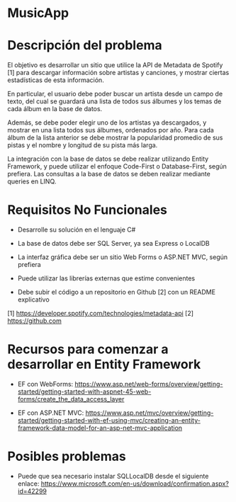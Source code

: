 # MusicApp
# Descripción del problema

El objetivo es desarrollar un sitio que utilice la API de Metadata de Spotify [1] para descargar información sobre artistas y canciones, y mostrar ciertas estadísticas de esta información.

En particular, el usuario debe poder buscar un artista desde un campo de texto, del cual se guardará una lista de todos sus álbumes y los temas de cada álbum en la base de datos.

Además, se debe poder elegir uno de los artistas ya descargados, y mostrar en una lista todos sus álbumes, ordenados por año. Para cada álbum de la lista anterior se debe mostrar la popularidad promedio de sus pistas y el nombre y longitud de su pista más larga.

La integración con la base de datos se debe realizar utilizando Entity Framework, y puede utilizar el enfoque Code-First o Database-First, según prefiera. Las consultas a la base de datos se deben realizar mediante queries en LINQ.

# Requisitos No Funcionales

- Desarrolle su solución en el lenguaje C#

- La base de datos debe ser SQL Server, ya sea Express o LocalDB

- La interfaz gráfica debe ser un sitio Web Forms o ASP.NET MVC, según prefiera

- Puede utilizar las librerías externas que estime convenientes

- Debe subir el código a un repositorio en Github [2] con un README explicativo

[1] https://developer.spotify.com/technologies/metadata-api
[2] https://github.com

# Recursos para comenzar a desarrollar en Entity Framework

- EF con WebForms: https://www.asp.net/web-forms/overview/getting-started/getting-started-with-aspnet-45-web-forms/create_the_data_access_layer

- EF con ASP.NET MVC: https://www.asp.net/mvc/overview/getting-started/getting-started-with-ef-using-mvc/creating-an-entity-framework-data-model-for-an-asp-net-mvc-application

# Posibles problemas

- Puede que sea necesario instalar SQLLocalDB desde el siguiente enlace: https://www.microsoft.com/en-us/download/confirmation.aspx?id=42299
